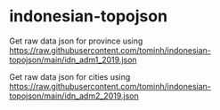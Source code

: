 # indonesian-topojson

Get raw data json for province using https://raw.githubusercontent.com/tominh/indonesian-topojson/main/idn_adm1_2019.json

Get raw data json for cities using https://raw.githubusercontent.com/tominh/indonesian-topojson/main/idn_adm2_2019.json
